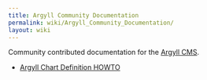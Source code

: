 ```yaml
---
title: Argyll Community Documentation
permalink: wiki/Argyll_Community_Documentation/
layout: wiki
---
```


Community contributed documentation for the [Argyll
CMS](http://www.argyllcms.com/).

-   [Argyll Chart Definition
    HOWTO](/wiki/Argyll_Chart_Definition_HOWTO "wikilink")

